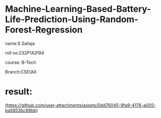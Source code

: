 # Machine-Learning-Based-Battery-Life-Prediction-Using-Random-Forest-Regression

 name:S.Sailaja

 roll no:232P1A3194

 course: B-Tech

 Branch:CSE(AI)

# result: 
(https://github.com/user-attachments/assets/0dd76045-9fa9-4178-a005-ba5853bc68bb)

